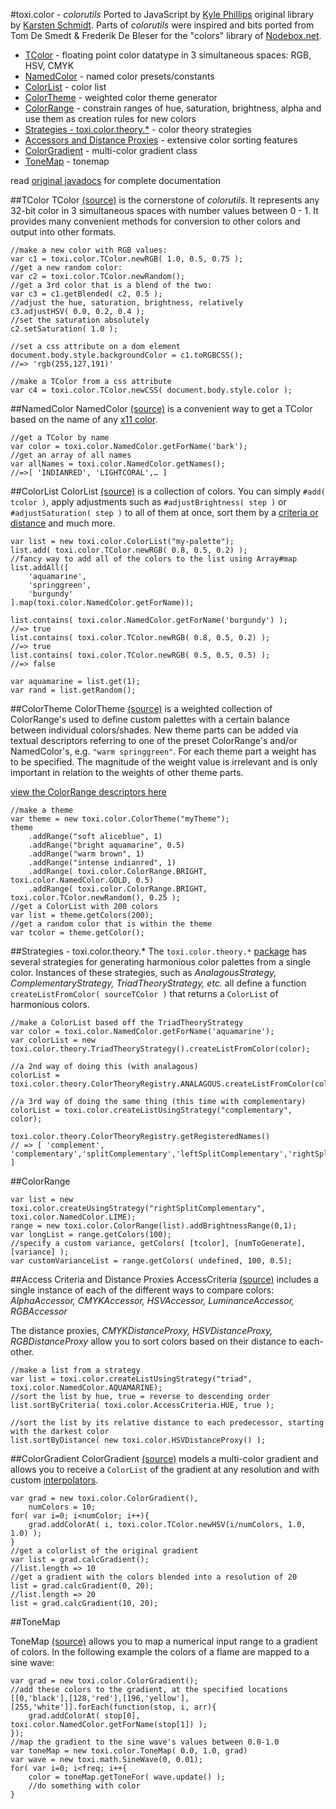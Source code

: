 #toxi.color - _colorutils_
Ported to JavaScript by [Kyle Phillips](http://haptic-data.com) original library by [Karsten Schmidt](http://postspectacular.com). Parts of _colorutils_ were inspired and bits ported from Tom De Smedt & Frederik De Bleser for the "colors" library of [Nodebox.net](http://nodebox.net).

* [TColor](#tcolor) - floating point color datatype in 3 simultaneous spaces: RGB, HSV, CMYK
* [NamedColor](#namedcolor) - named color presets/constants
* [ColorList](#colorlist) - color list
* [ColorTheme](#colortheme) - weighted color theme generator
* [ColorRange](#) - constrain ranges of hue, saturation, brightness, alpha and use them as creation rules for new colors 
* [Strategies - toxi.color.theory.*](#strategies---toxicolortheory) - color theory strategies
* [Accessors and Distance Proxies](#access-criteria-and-distance-proxies) - extensive color sorting features
* [ColorGradient](#colorgradient) - multi-color gradient class
* [ToneMap](#tonemap) - tonemap

read [original javadocs](http://toxiclibs.org/docs/colorutils/) for complete documentation

##TColor
TColor [(source)](https://github.com/hapticdata/toxiclibsjs/blob/master/lib/toxi/color/TColor.js) is the cornerstone of _colorutils_. It represents any 32-bit color in 3 simultaneous spaces with number values between 0 - 1. It provides many convenient methods for conversion to other colors and output into other formats.


	//make a new color with RGB values:
	var c1 = toxi.color.TColor.newRGB( 1.0, 0.5, 0.75 );
	//get a new random color:
	var c2 = toxi.color.TColor.newRandom();
	//get a 3rd color that is a blend of the two:
	var c3 = c1.getBlended( c2, 0.5 );
	//adjust the hue, saturation, brightness, relatively
	c3.adjustHSV( 0.0, 0.2, 0.4 );
	//set the saturation absolutely
	c2.setSaturation( 1.0 );
	
	//set a css attribute on a dom element
	document.body.style.backgroundColor = c1.toRGBCSS();
	//=> 'rgb(255,127,191)'
	
	//make a TColor from a css attribute
	var c4 = toxi.color.TColor.newCSS( document.body.style.color );
	

##NamedColor
NamedColor [(source)](https://github.com/hapticdata/toxiclibsjs/blob/master/lib/toxi/color/NamedColor.js) is a convenient way to get a TColor based on the name of any [x11 color](http://en.wikipedia.org/wiki/X11_color_names#Color_name_charts).

	//get a TColor by name
	var color = toxi.color.NamedColor.getForName('bark');
	//get an array of all names
	var allNames = toxi.color.NamedColor.getNames();
	//=>[ 'INDIANRED', 'LIGHTCORAL',… ]
	
	
##ColorList
ColorList [(source)](https://github.com/hapticdata/toxiclibsjs/blob/master/lib/toxi/color/ColorList.js) is a collection of colors. You can simply `#add( tcolor )`, apply adjustments such as `#adjustBrightness( step )` or `#adjustSaturation( step )` to all of them at once, sort them by a [criteria or distance](#access-criteria-and-distance-proxies) and much more.

	var list = new toxi.color.ColorList("my-palette");
	list.add( toxi.color.TColor.newRGB( 0.8, 0.5, 0.2) );
	//fancy way to add all of the colors to the list using Array#map 	list.addAll([
		'aquamarine',
		'springgreen',
		'burgundy'
	].map(toxi.color.NamedColor.getForName));
	
	list.contains( toxi.color.NamedColor.getForName('burgundy') );
	//=> true
	list.contains( toxi.color.TColor.newRGB( 0.8, 0.5, 0.2) );
	//=> true
	list.contains( toxi.color.TColor.newRGB( 0.5, 0.5, 0.5) );
	//=> false
	
	var aquamarine = list.get(1);
	var rand = list.getRandom();
	

##ColorTheme
ColorTheme [(source)](https://github.com/hapticdata/toxiclibsjs/blob/master/lib/toxi/color/ColorTheme.js) is a weighted collection of ColorRange's used to define custom palettes with a certain balance between individual colors/shades. New theme parts can be added via textual descriptors referring to one of the preset ColorRange's and/or NamedColor's, e.g. `"warm springgreen"`. For each theme part a weight has to be specified. The magnitude of the weight value is irrelevant and is only important in relation to the weights of other theme parts.

[view the ColorRange descriptors here](https://github.com/hapticdata/toxiclibsjs/blob/master/lib/toxi/color/ColorRange.js#L316-L326)

	//make a theme
	var theme = new toxi.color.ColorTheme("myTheme");
	theme
		.addRange("soft aliceblue", 1)
		.addRange("bright aquamarine", 0.5)
		.addRange("warm brown", 1)
		.addRange("intense indianred", 1)
		.addRange( toxi.color.ColorRange.BRIGHT, toxi.color.NamedColor.GOLD, 0.5)
		.addRange( toxi.color.ColorRange.BRIGHT, toxi.color.TColor.newRandom(), 0.25 );
	//get a ColorList with 200 colors
	var list = theme.getColors(200);
	//get a random color that is within the theme
	var tcolor = theme.getColor();
	


##Strategies - toxi.color.theory.*
The `toxi.color.theory.*` [package](https://github.com/hapticdata/toxiclibsjs/blob/master/lib/toxi/color/theory/) has several strategies for generating harmonious color palettes from a single color. Instances of these strategies, such as _AnalagousStrategy, ComplementaryStrategy, TriadTheoryStrategy, etc._ all define a function `createListFromColor( sourceTColor )` that returns a `ColorList` of harmonious colors.

	//make a ColorList based off the TriadTheoryStrategy
	var color = toxi.color.NamedColor.getForName('aquamarine');
	var colorList = new toxi.color.theory.TriadTheoryStrategy().createListFromColor(color);
	
	//a 2nd way of doing this (with analagous)
	colorList = toxi.color.theory.ColorTheoryRegistry.ANALAGOUS.createListFromColor(color);
	
	//a 3rd way of doing the same thing (this time with complementary)
	colorList = toxi.color.createListUsingStrategy("complementary", color);
	
	toxi.color.theory.ColorTheoryRegistry.getRegisteredNames()
	// => [ 'complement', 'complementary','splitComplementary','leftSplitComplementary','rightSplitComplementary','analagous','monochrome','triad','tetrad','compound' ]

	
##ColorRange

	var list = new toxi.color.createUsingStrategy("rightSplitComplementary", toxi.color.NamedColor.LIME);
	range = new toxi.color.ColorRange(list).addBrightnessRange(0,1);
	var longList = range.getColors(100);
	//specify a custom variance, getColors( [tcolor], [numToGenerate], [variance] );
	var customVarianceList = range.getColors( undefined, 100, 0.5);
	

##Access Criteria and Distance Proxies
AccessCriteria [(source)](https://github.com/hapticdata/toxiclibsjs/blob/master/lib/toxi/color/AccessCriteria.js) includes a single instance of each of the different ways to compare colors: _AlphaAccessor, CMYKAccessor, HSVAccessor, LuminanceAccessor, RGBAccessor_

The distance proxies, _CMYKDistanceProxy, HSVDistanceProxy, RGBDistanceProxy_ allow you to sort colors based on their distance to each-other.

	//make a list from a strategy
	var list = toxi.color.createListUsingStrategy("triad", toxi.color.NamedColor.AQUAMARINE);
	//sort the list by hue, true = reverse to descending order
	list.sortByCriteria( toxi.color.AccessCriteria.HUE, true );
	
	//sort the list by its relative distance to each predecessor, starting with the darkest color
	list.sortByDistance( new toxi.color.HSVDistanceProxy() );


##ColorGradient
ColorGradient [(source)](https://github.com/hapticdata/toxiclibsjs/blob/master/lib/toxi/color/ColorGradient.js) models a multi-color gradient and allows you to receive a `ColorList` of the gradient at any resolution and with custom [interpolators](#).

	var grad = new toxi.color.ColorGradient(),
		numColors = 10;
	for( var i=0; i<numColor; i++){
		grad.addColorAt( i, toxi.color.TColor.newHSV(i/numColors, 1.0, 1.0) );
	}
	//get a colorlist of the original gradient
	var list = grad.calcGradient();
	//list.length => 10
	//get a gradient with the colors blended into a resolution of 20
	list = grad.calcGradient(0, 20);
	//list.length => 20
	list = grad.calcGradient(10, 20);


##ToneMap

ToneMap [(source)](https://github.com/hapticdata/toxiclibsjs/blob/master/lib/toxi/color/ToneMap.js) allows you to map a numerical input range to a gradient of colors. In the following example the colors of a flame are mapped to a sine wave:


	var grad = new toxi.color.ColorGradient();
	//add these colors to the gradient, at the specified locations
	[[0,'black'],[128,'red'],[196,'yellow'],[255,'white']].forEach(function(stop, i, arr){
		grad.addColorAt( stop[0], toxi.color.NamedColor.getForName(stop[1]) );
	});
	//map the gradient to the sine wave's values between 0.0-1.0
	var toneMap = new toxi.color.ToneMap( 0.0, 1.0, grad)
	var wave = new toxi.math.SineWave(0, 0.01);
	for( var i=0; i<freq; i++{
		color = toneMap.getToneFor( wave.update() );
		//do something with color
	}
